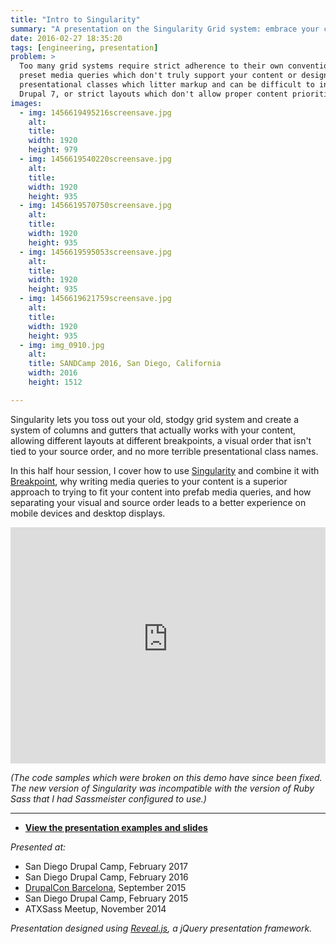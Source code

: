 ```yaml
---
title: "Intro to Singularity"
summary: "A presentation on the Singularity Grid system: embrace your content and free yourself from predefined media queries, presentational classes, and clumsy layouts."
date: 2016-02-27 18:35:20
tags: [engineering, presentation]
problem: >
  Too many grid systems require strict adherence to their own conventions like
  preset media queries which don't truly support your content or design,
  presentational classes which litter markup and can be difficult to insert in
  Drupal 7, or strict layouts which don't allow proper content prioritization.
images:
  - img: 1456619495216screensave.jpg
    alt:
    title:
    width: 1920
    height: 979
  - img: 1456619540220screensave.jpg
    alt:
    title:
    width: 1920
    height: 935
  - img: 1456619570750screensave.jpg
    alt:
    title:
    width: 1920
    height: 935
  - img: 1456619595053screensave.jpg
    alt:
    title:
    width: 1920
    height: 935
  - img: 1456619621759screensave.jpg
    alt:
    title:
    width: 1920
    height: 935
  - img: img_0910.jpg
    alt:
    title: SANDCamp 2016, San Diego, California
    width: 2016
    height: 1512

---
```


Singularity lets you toss out your old, stodgy grid system and create a system of columns and gutters that actually works with your content, allowing different layouts at different breakpoints, a visual order that isn't tied to your source order, and no more terrible presentational class names.

In this half hour session, I cover how to use [Singularity](https://github.com/at-import/Singularity) and combine it with [Breakpoint](https://github.com/at-import/breakpoint), why writing media queries to your content is a superior approach to trying to fit your content into prefab media queries, and how separating your visual and source order leads to a better experience on mobile devices and desktop displays.

<div style="width:100%; padding-bottom:75%; height: 0; position:relative;">
<iframe style="position:absolute; width:100%; height:100%;" src="https://www.youtube-nocookie.com/embed/lkSWS64dZBM?rel=0" frameborder="0" allowfullscreen></iframe>
</div>

_(The code samples which were broken on this demo have since been fixed. The new version of Singularity was incompatible with the version of Ruby Sass that I had Sassmeister configured to use.)_


---

* [**View the presentation examples and slides**](http://tsmith512.github.io/intro-to-singularity)

_Presented at:_
* San Diego Drupal Camp, February 2017
* San Diego Drupal Camp, February 2016
* [DrupalCon Barcelona](https://events.drupal.org/node/5327), September 2015
* San Diego Drupal Camp, February 2015
* ATXSass Meetup, November 2014

_Presentation designed using [Reveal.js](http://lab.hakim.se/reveal-js/), a jQuery presentation framework._
